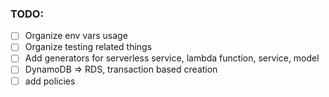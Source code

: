 
### TODO:
- [ ] Organize env vars usage
- [ ] Organize testing related things
- [ ] Add generators for serverless service, lambda function, service, model
- [ ] DynamoDB => RDS, transaction based creation
- [ ] add policies
